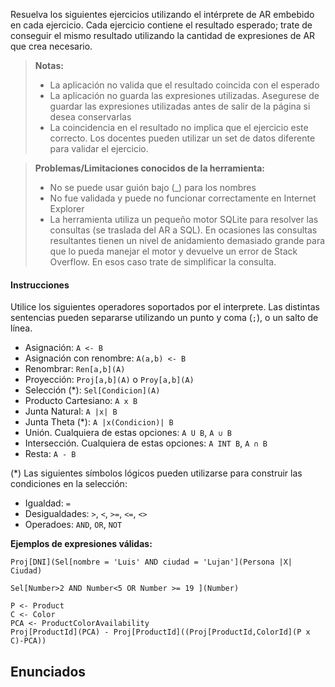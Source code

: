 Resuelva los siguientes ejercicios utilizando el intérprete de AR embebido en cada ejercicio. Cada ejercicio contiene el resultado esperado; trate de conseguir el mismo resultado utilizando la cantidad de expresiones de AR que crea necesario.

> **Notas:**
>
>  * La aplicación no valida que el resultado coincida con el esperado
>  * La aplicación no guarda las expresiones utilizadas. Asegurese de guardar las expresiones utilizadas antes de salir de la página si desea conservarlas
>  * La coincidencia en el resultado no implica que el ejercicio este correcto. Los docentes pueden utilizar un set de datos diferente para validar el  ejercicio.


> **Problemas/Limitaciones conocidos de la herramienta:**
>
>  * No se puede usar guión bajo (_) para los nombres
>  * No fue validada y puede no funcionar correctamente en Internet Explorer
>  * La herramienta utiliza un pequeño motor SQLite para resolver las consultas (se traslada del AR a SQL). En ocasiones las consultas resultantes tienen un nivel de anidamiento demasiado grande para que lo pueda manejar el motor y devuelve un error de Stack Overflow. En esos caso trate de simplificar la consulta.

#### Instrucciones

Utilice los siguientes operadores soportados por el interprete. Las distintas sentencias pueden separarse utilizando un punto y coma (``;``), o un salto de línea.

* Asignación: 
  ``A <- B``
* Asignación con renombre:
  ``A(a,b) <- B``
* Renombrar:
  ``Ren[a,b](A)``
* Proyección:
  ``Proj[a,b](A)`` o ``Proy[a,b](A)``
* Selección (*):
  ``Sel[Condicion](A)``
* Producto Cartesiano:
  ``A x B``
* Junta Natural:
  ``A |x| B``
* Junta Theta (*):
  ``A |x(Condicion)| B``
* Unión. Cualquiera de estas opciones:
  ``A U B``,
  ``A ∪ B``
* Intersección. Cualquiera de estas opciones:
  ``A INT B``, 
  ``A ∩ B``
* Resta:
  ``A - B``

(*) Las siguientes símbolos lógicos pueden utilizarse para construir las condiciones en la selección:

* Igualdad: ``=``
* Desigualdades: ``>``, ``<``, ``>=``, ``<=``, ``<>``
* Operadoes: ``AND``, ``OR``, ``NOT``

**Ejemplos de expresiones válidas:**

```
Proj[DNI](Sel[nombre = 'Luis' AND ciudad = 'Lujan'](Persona |X| Ciudad)
```

```
Sel[Number>2 AND Number<5 OR Number >= 19 ](Number)
```

```
P <- Product
C <- Color
PCA <- ProductColorAvailability
Proj[ProductId](PCA) - Proj[ProductId]((Proj[ProductId,ColorId](P x C)-PCA))
```

## Enunciados